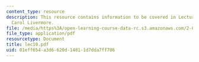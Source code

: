 ```yaml
---
content_type: resource
description: This resource contains information to be covered in Lecture 10 by Prof.
  Carol Livermore.
file: /media/https%3A/open-learning-course-data-rc.s3.amazonaws.com/2-001-mechanics-materials-i-fall-2006/01eff654a3d6620d14811d7dda7ff786_lec10.pdf
file_type: application/pdf
resourcetype: Document
title: lec10.pdf
uid: 01eff654-a3d6-620d-1481-1d7dda7ff786
---
```

